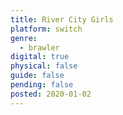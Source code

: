 ```yaml
---
title: River City Girls
platform: switch
genre:
  - brawler
digital: true
physical: false
guide: false
pending: false
posted: 2020-01-02
---
```

